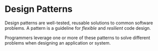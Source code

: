 # Design Patterns
Design patterns are well-tested, reusable solutions to common software problems. A pattern is a guideline for _flexible_ and _resilient_ code design. 


Programmers leverage one or more of these patterns to solve different problems when designing an application or system.